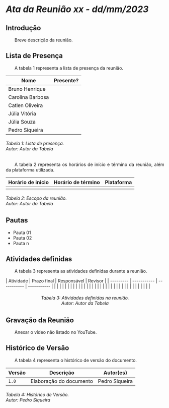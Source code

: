 # ***Ata da Reunião xx - dd/mm/2023***

## **Introdução**
<p align="justify">
&emsp;&emsp;Breve descrição da reunião.
</p>

## **Lista de Presença**
<p align="justify">
&emsp;&emsp;A tabela 1 representa a lista de presença da reunião.
</p>

| Nome | Presente? |
|---------------|----|
|Bruno Henrique| |
|Carolina Barbosa| |
|Catlen Oliveira| | 
|Júlia Vitória| |
|Júlia Souza| |
|Pedro Siqueira| |
<h6> Tabela 1: Lista de presença.
<br> Autor: Autor da Tabela </h6>

<p align="justify">
&emsp;&emsp;A tabela 2 representa os horários de início e término da reunião, além da plataforma utilizada.
</p>

| Horário de inicio | Horário de término | Plataforma |
|--------------|-----------|---------|
||||
<h6> Tabela 2: Escopo da reunião.
<br> Autor: Autor da Tabela </h6>

## **Pautas**
<ul>
<li>Pauta 01</li>
<li>Pauta 02</li>
<li>Pauta n</li>
</ul>

## **Atividades definidas**
<p align="justify">
&emsp;&emsp;A tabela 3 representa as atividades definidas durante a reunião.
</p>
| Atividade | Prazo final | Responsável | Revisor |
| --------- | ----------- | ----------- | ----------- |
| | | | 
| | | | 
| | | |
| | | |
| | | |
| | | |
| | | |
| | | |
| | | | 
<h6 align = "center"> Tabela 3: Atividades definidas na reunião.
<br> Autor: Autor da Tabela </h6>

## **Gravação da Reunião**

<p align="justify">
&emsp;&emsp;Anexar o vídeo não listado no YouTube.
</p>

## **Histórico de Versão**
<p align="justify">
&emsp;&emsp;A tabela 4 representa o histórico de versão do documento.
</p>

| Versão | Descrição | Autor(es) | 
| ------ | --------- | --------- |
| `1.0`  | Elaboração do documento | Pedro Siqueira |  
<h6> Tabela 4: Histórico de Versão.
<br> Autor: Pedro Siqueira </h6>